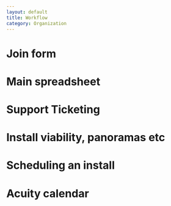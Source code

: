 ```yaml
---
layout: default
title: Workflow
category: Organization
---
```


# Join form

# Main spreadsheet

# Support Ticketing

# Install viability, panoramas etc

# Scheduling an install

# Acuity calendar

